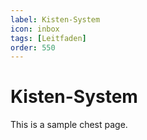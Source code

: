 ```yaml
---
label: Kisten-System
icon: inbox
tags: [Leitfaden]
order: 550
---
```


# Kisten-System

This is a sample chest page.
